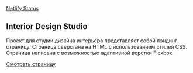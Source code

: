 [Netlify Status](https://api.netlify.com/api/v1/badges/b496e78b-e36d-4c50-8042-243fd313c1e4/deploy-status)

## Interior Design Studio

Проект для студии дизайна интерьера представляет собой лэндинг страницу. Страница сверстана на HTML с использованием стилей CSS.
Страница написана с возможностью адаптивной верстки Flexbox.

[Смотреть страницу](https://dazzling-wescoff-9262a6.netlify.app/)